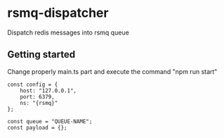 # rsmq-dispatcher
Dispatch redis messages into rsmq queue

## Getting started
Change properly main.ts part and execute the command "npm run start"
```
const config = {
    host: "127.0.0.1",
    port: 6379,
    ns: "{rsmq}"
};

const queue = "QUEUE-NAME";
const payload = {};
```

